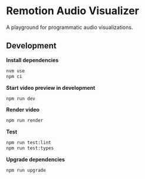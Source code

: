 # Remotion Audio Visualizer

A playground for programmatic audio visualizations. 

## Development

**Install dependencies**

```sh
nvm use
npm ci
```

**Start video preview in development**

```sh
npm run dev
```

**Render video**

```sh
npm run render
```

**Test**

```sh
npm run test:lint
npm run test:types
```

**Upgrade dependencies**

```sh
npm run upgrade
```

